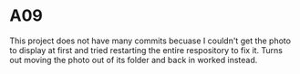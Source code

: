 # A09
This project does not have many commits becuase I couldn't get the photo to display at first and tried restarting the entire respository to fix it. 
Turns out moving the photo out of its folder and back in worked instead. 
